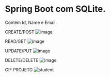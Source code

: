 # Spring Boot com SQLite.
Contém Id, Name e Email.

CREATE/POST
![image](https://github.com/alimkhodr/bertoti/assets/85517447/04102568-c1ae-4397-9b15-221c4f140627)

READ/GET
![image](https://github.com/alimkhodr/bertoti/assets/85517447/8ef7fd7a-f317-49f7-b58f-e6288ab322b3)

UPDATE/PUT
![image](https://github.com/alimkhodr/bertoti/assets/85517447/f141d42c-c8a8-4db6-b4d5-f38e90dbc1e0)

DELETE/DELETE
![image](https://github.com/alimkhodr/bertoti/assets/85517447/7a7b9a68-8027-43f6-910e-9e879d369abf)

GIF PROJETO
![student](https://github.com/alimkhodr/bertoti/assets/85517447/6b4edd75-15ee-4eae-bd54-4d6d4d94a680)

